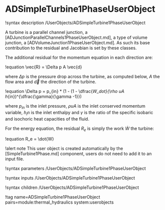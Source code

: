 # ADSimpleTurbine1PhaseUserObject

!syntax description /UserObjects/ADSimpleTurbine1PhaseUserObject

A turbine is a parallel channel junction, a [ADJunctionParallelChannels1PhaseUserObject.md], a type of volume junction,
a [ADVolumeJunction1PhaseUserObject.md]. As such its base contribution to the residual and Jacobian is set by these classes.

The additional residual for the momentum equation in each direction are:

!equation
\vec{R} = \Delta p A \vec{d}

where $\Delta p$ is the pressure drop across the turbine, as computed below, $A$ the flow area and $\vec{d}$ the direction of
the turbine.

!equation
\Delta p = p_{in} * (1 - (1 - \dfrac{_W_dot}{\rho uA h_{in})^{\dfrac{\gamma}{\gamma -1}})

where $p_{in}$ is the inlet pressure, $\rho uA$ is the inlet conserved momentum variable, $h_in$ is the inlet
enthalpy and $\gamma$ is the ratio of the specific isobaric and isochoric heat capacities of the fluid.

For the energy equation, the residual $R_e$ is simply the work $\dot{W}$ the turbine:

!equation
R_e = \dot{W}

!alert note
This user object is created automatically by the [SimpleTurbine1Phase.md]
component, users do not need to add it to an input file.

!syntax parameters /UserObjects/ADSimpleTurbine1PhaseUserObject

!syntax inputs /UserObjects/ADSimpleTurbine1PhaseUserObject

!syntax children /UserObjects/ADSimpleTurbine1PhaseUserObject

!tag name=ADSimpleTurbine1PhaseUserObject pairs=module:thermal_hydraulics system:userobjects
